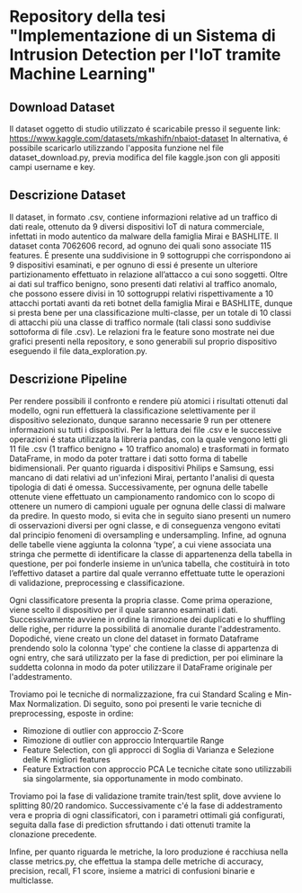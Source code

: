 # Repository della tesi "Implementazione di un Sistema di Intrusion Detection per l'IoT tramite Machine Learning"

## Download Dataset
Il dataset oggetto di studio utilizzato é scaricabile presso il seguente link: https://www.kaggle.com/datasets/mkashifn/nbaiot-dataset
In alternativa, é possibile scaricarlo utilizzando l'apposita funzione nel file dataset_download.py, previa modifica del file kaggle.json con gli appositi campi username e key.

## Descrizione Dataset
Il dataset, in formato .csv, contiene informazioni relative ad un traffico di dati reale, ottenuto da 9 diversi dispositivi IoT di natura commerciale, infettati in modo autentico da malware della famiglia Mirai e BASHLITE. Il dataset conta 7062606 record, ad ognuno dei quali sono associate 115 features. É presente una suddivisione in 9 sottogruppi che corrispondono ai 9 dispositivi esaminati, e per ognuno di essi é presente un ulteriore partizionamento effettuato in relazione all’attacco a cui sono soggetti. Oltre ai dati sul traffico benigno, sono presenti dati relativi al traffico anomalo, che possono essere divisi in 10 sottogruppi relativi rispettivamente a 10 attacchi portati avanti da reti botnet della famiglia Mirai e BASHLITE, dunque si presta bene per una classificazione multi-classe, per un totale di 10 classi di attacchi più una classe di traffico normale (tali classi sono suddivise sottoforma di file .csv).
Le relazioni fra le feature sono mostrate nei due grafici presenti nella repository, e sono generabili sul proprio dispositivo eseguendo il file data_exploration.py.

## Descrizione Pipeline
Per rendere possibili il confronto e rendere più atomici i risultati ottenuti dal modello, ogni run effettuerà la classificazione selettivamente per il dispositivo selezionato, dunque saranno necessarie 9 run per ottenere informazioni su tutti i dispositivi. 
Per la lettura dei file .csv e le successive operazioni é stata utilizzata la libreria pandas, con la quale vengono letti gli 11 file .csv (1 traffico benigno + 10 traffico anomalo) e trasformati in formato DataFrame, in modo da poter trattare i dati sotto forma di tabelle bidimensionali. 
Per quanto riguarda i dispositivi Philips e Samsung, essi mancano di dati relativi ad un'infezioni Mirai, pertanto l'analisi di questa tipologia di dati é omessa.
Successivamente, per ognuna delle tabelle ottenute viene effettuato un campionamento randomico con lo scopo di ottenere un numero di campioni uguale per ognuna delle classi di malware da predire. In questo modo, si evita che in seguito siano presenti un numero di osservazioni diversi per ogni classe, e di conseguenza vengono evitati dal principio fenomeni di oversampling e undersampling.
Infine, ad ognuna delle tabelle viene aggiunta la colonna ’type’, a cui viene associata una stringa che permette di identificare la classe di appartenenza della tabella in questione, per poi fonderle insieme in un’unica tabella, che costituirà in toto l’effettivo dataset a partire dal quale verranno effettuate tutte le operazioni di validazione, preprocessing e classificazione.

Ogni classificatore presenta la propria classe. Come prima operazione, viene scelto il dispositivo per il quale saranno esaminati i dati.
Successivamente avviene in ordine la rimozione dei duplicati e lo shuffling delle righe, per ridurre la possibilitá di anomalie durante l'addestramento.
Dopodiché, viene creato un clone del dataset in formato Dataframe prendendo solo la colonna 'type' che contiene la classe di appartenza di ogni entry, che sará utilizzato per la fase di prediction, per poi eliminare la suddetta colonna in modo da poter utilizzare il DataFrame originale per l'addestramento.

Troviamo poi le tecniche di normalizzazione, fra cui Standard Scaling e Min-Max Normalization.
Di seguito, sono poi presenti le varie tecniche di preprocessing, esposte in ordine:
- Rimozione di outlier con approccio Z-Score
- Rimozione di outlier con approccio Interquartile Range
- Feature Selection, con gli approcci di Soglia di Varianza e Selezione delle K migliori features
- Feature Extraction con approccio PCA
Le tecniche citate sono utilizzabili sia singolarmente, sia opportunamente in modo combinato.

Troviamo poi la fase di validazione tramite train/test split, dove avviene lo splitting 80/20 randomico.
Successivamente c'é la fase di addestramento vera e propria di ogni classificatori, con i parametri ottimali giá configurati, seguita dalla fase di prediction sfruttando i dati ottenuti tramite la clonazione precedente.

Infine, per quanto riguarda le metriche, la loro produzione é racchiusa nella classe metrics.py, che effettua la stampa delle metriche di accuracy, precision, recall, F1 score, insieme a matrici di confusioni binarie e multiclasse.




